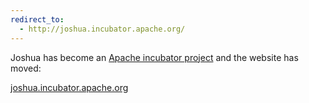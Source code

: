 ```yaml
---
redirect_to:
  - http://joshua.incubator.apache.org/
---
```

Joshua has become an [Apache incubator project](http://incubator.apache.org) and the website has moved:

  [joshua.incubator.apache.org](http://joshua.incubator.apache.org)
